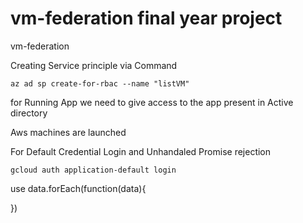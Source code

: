 # vm-federation final year project
vm-federation 

Creating Service principle via Command 
```
az ad sp create-for-rbac --name "listVM"
```

for Running App we need to give access to the app present in Active directory

Aws machines are launched 

For Default Credential Login and Unhandaled Promise rejection 
```
gcloud auth application-default login
```

use data.forEach(function(data){
    
})
